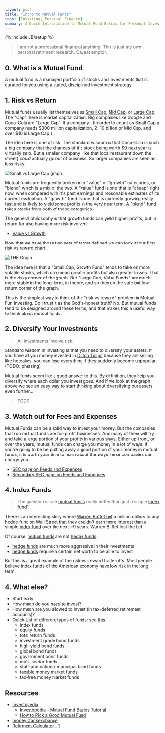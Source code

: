 ```yaml
---
layout: post
title: "Intro to Mutual Funds"
tags: [Investing, Personal Finance]
summary: A Quick Introduction to Mutual Fund Basics for Personal Investing
---
```

{% include JB/setup %}

> I am not a professional financial anything. This is just my own personal retirment research. Caveat emptor.


## 0. What is a Mutual Fund

A mutual fund is a managed portfolio of stocks and investments that is curated for you using a stated, disciplined investment strategy.


## 1. Risk vs Return

Mutual funds usually list themselves as [Small Cap](https://www.investopedia.com/terms/s/small-cap.asp), [Mid Cap](https://www.investopedia.com/terms/m/midcapstock.asp), or [Large Cap](https://www.investopedia.com/terms/l/large-cap.asp). The "Cap" there is market capitalization. Big companies like Google and Coca-Cola are "Large Cap". If a company . (In order to count as Small Cap a company needs $300 million capitalization, $2-$10 billion or Mid Cap, and over $10 is Large Cap.)

The idea here is one of risk. The standard wisdom is that Coca-Cola is such a big company that the chances of it's stock being worth $0 next year is virtually zero. But a smaller company (like that local restaurant down the street) *could* actually go out of buisness. So larger companies are seen as less risky.

![Small vs Large Cap graph](https://www.relakhs.com/wp-content/uploads/2016/01/risk-return-trade-off-large-mid-small-multi-cap-funds-pic.jpg)

Mutual funds are frequently broken into "value" or "growth" categories, or "blend" which is a mix of the two. A "value" fund is one that is "cheap" right now, when compared with it's past earnings and reasonable estimates of its current evaluation. A "growth" fund is one that is currently growing really fast and is likely to yield some profits in the very near term. A "blend" fund takes stocks from both of these categories.

The general philosophy is that growth funds can yield higher profits, but in return for also having more risk involved.

* [Value vs Growth](https://money.stackexchange.com/questions/9534/mutual-fund-types-value-vs-blend-vs-growth)

Now that we have those two sets of terms defined we can look at our first risk vs reward chart.

![THE Graph](https://www.weabenefits.com/uploadedImages/Retirement/Enrollment_Booklet/TSA/stylebox.gif)

The idea here is that a "Small Cap, Growth Fund" tends to take on more volatile stocks, which can mean greater profits but also greater losses. That is the risky corner of the graph. But "Large Cap, Value Funds" are much more stable in the long-term, in theory, and so they on the safe but low return corner of the graph.

This is the simplest way to think of the "risk vs reward" problem in Mutual Fun Investing. Do I trust it as the God's-honest truth? No. But mutual funds tend to be designed around these terms, and that makes this a useful way to think about mutual funds.

## 2. Diversify Your Investments

> All investments involve risk.

Standard wisdom in investing is that you need to diversify your assets. If you have all you money invested in [Dutch Tulips](https://www.investopedia.com/terms/d/dutch_tulip_bulb_market_bubble.asp) because they are selling like hotcakes, you can lose everything if they suddenly become unpopular.  (TODO: phrasing)

Mutual funds seem like a good answer to this. By definition, they help you diversify where each dollar you invest goes. And if we look at the graph above we see an easy way to start thinking about diversifying our assets even further...

> TODO


## 3. Watch out for Fees and Expenses

Mutual Funds can be a solid way to invest your money. But the companies that run mutual funds are for-profit businesses. And many of them will try and take a large portion of your profits in various ways. Either up-front, or over the years, mutual funds can charge you money in a lot of ways. If you're going to be be putting away a good portion of your money in mutual funds, it is worth your time to learn about the ways these companies can charge you.

* [SEC page on Feeds and Expenses](https://www.sec.gov/files/ib_mutualfundfees.pdf)
* [Secondary SEC page on Feeds and Expenses](https://www.sec.gov/fast-answers/answersmffeeshtm.html)


## 4. Index Funds

> The question is: are [mutual funds](https://www.investopedia.com/walkthrough/fund-guide/mutual-funds-etfs/mf/default.aspx) really better than just a simple [index fund](https://www.investopedia.com/terms/i/indexfund.asp)?

There is an interesting story where [Warren Buffet bet](https://www.investopedia.com/articles/investing/030916/buffetts-bet-hedge-funds-year-eight-brka-brkb.asp) a million dollars to any [hedge fund](https://www.investopedia.com/terms/h/hedgefund.asp) on Wall Street that they couldn't earn more interest than a simple [index fund](https://www.investopedia.com/terms/i/indexfund.asp) over the next ~9 years. Warren Buffet lost the bet.

Of course, [mutual funds](https://www.investopedia.com/walkthrough/fund-guide/mutual-funds-etfs/mf/default.aspx) are not [hedge funds](https://www.investopedia.com/terms/h/hedgefund.asp):

* [hedge funds](https://www.investopedia.com/terms/h/hedgefund.asp) are much more aggressive in their investments
* [hedge funds](https://www.investopedia.com/terms/h/hedgefund.asp) require a certain net worth to be able to invest

But this is a great example of the risk-vs-reward trade-offs. Most people believe index funds of the American economy have low risk in the long term.


## 4. What else?

* Start early
* How much do you *need* to invest?
* How much are you allowed to invest (in tax-deferred retirement accounts)?
* Quick List of different types of funds: see [this](https://qph.fs.quoracdn.net/main-qimg-3035adb8cab0f4526fcf4ddb57bbd3b0)
  * index funds
  * equity funds
  * total return funds
  * investment grade bond funds
  * high-yield bond funds
  * global bond funds
  * government bond funds
  * multi-sector funds
  * state and national municipal bond funds
  * taxable money market funds
  * tax-free money market funds

## Resources

* [Investopedia](https://www.investopedia.com)
  * [Investopedia - Mutual Fund Basics Tutorial](https://www.investopedia.com/university/mutualfunds/)
  * [How to Pick a Good Mutual Fund](https://www.investopedia.com/investing/how-pick-best-mutual-fund/)
* [money.stackexchange](https://money.stackexchange.com/)
* [Retirment Calculator - 1](https://www.nerdwallet.com/investing/retirement-calculator)
